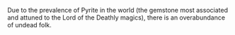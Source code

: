 Due to the prevalence of Pyrite in the world (the gemstone most associated and attuned to the Lord of the Deathly magics), there is an overabundance of undead folk.
